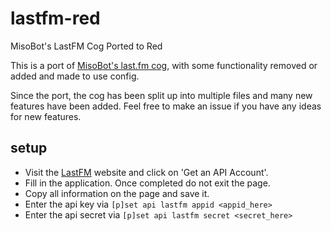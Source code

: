 # lastfm-red
MisoBot's LastFM Cog Ported to Red

This is a port of [MisoBot's last.fm cog](https://github.com/joinemm/miso-bot/blob/master/cogs/lastfm.py), with some functionality removed or added and made to use config.

Since the port, the cog has been split up into multiple files and many new features have been added. Feel free to make an issue if you have any ideas for new features.

## setup
- Visit the [LastFM](https://www.last.fm/api/) website and click on 'Get an API Account'.
- Fill in the application. Once completed do not exit the page.
- Copy all information on the page and save it.
- Enter the api key via `[p]set api lastfm appid <appid_here>`
- Enter the api secret via `[p]set api lastfm secret <secret_here>`
